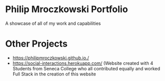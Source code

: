 # Philip Mroczkowski Portfolio

A showcase of all of my work and capabilities



# Other Projects
- https://philipmroczkowski.github.io./
- https://social-interactions.herokuapp.com/ (Website created with 4 Students from Seneca College who all contributed equally and worked Full Stack in the creation of this website
